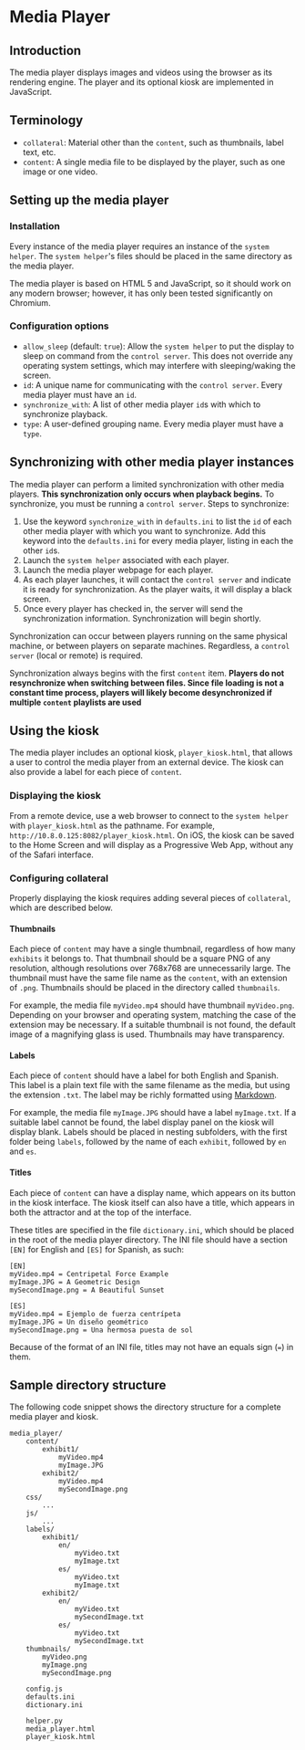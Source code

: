 # Media Player

## Introduction
The media player displays images and videos using the browser as its rendering engine. The player and its optional kiosk are implemented in JavaScript.

## Terminology
* `collateral`: Material other than the `content`, such as thumbnails, label text, etc.
* `content`: A single media file to be displayed by the player, such as one image or one video.

## Setting up the media player

### Installation

Every instance of the media player requires an instance of the `system helper`. The `system helper`'s files should be placed in the same directory as the media player.

The media player is based on HTML 5 and JavaScript, so it should work on any modern browser; however, it has only been tested significantly on Chromium.

### Configuration options
* `allow_sleep` (default: `true`): Allow the `system helper` to put the display to sleep on command from the `control server`. This does not override any operating system settings, which may interfere with sleeping/waking the screen.
* `id`: A unique name for communicating with the `control server`. Every media player must have an `id`.
* `synchronize_with`: A list of other media player `id`s with which to synchronize playback.
* `type`: A user-defined grouping name. Every media player must have a `type`.

## Synchronizing with other media player instances

The media player can perform a limited synchronization with other media players. **This synchronization only occurs when playback begins.** To synchronize, you must be running a `control server`. Steps to synchronize:

1. Use the keyword `synchronize_with` in `defaults.ini` to list the `id` of each other media player with which you want to synchronize. Add this keyword into the `defaults.ini` for every media player, listing in each the other `id`s.
2. Launch the `system helper` associated with each player.
3. Launch the media player webpage for each player.
4. As each player launches, it will contact the `control server` and indicate it is ready for synchronization. As the player waits, it will display a black screen.
5. Once every player has checked in, the server will send the synchronization information. Synchronization will begin shortly.

Synchronization can occur between players running on the same physical machine, or between players on separate machines. Regardless, a `control server` (local or remote) is required.

Synchronization always begins with the first `content` item. **Players do not resynchronize when switching between files. Since file loading is not a constant time process, players will likely become desynchronized if multiple `content` playlists are used**

## Using the kiosk

The media player includes an optional kiosk, `player_kiosk.html`, that allows a user to control the media player from an external device. The kiosk can also provide a label for each piece of `content`.

### Displaying the kiosk
From a remote device, use a web browser to connect to the `system helper` with `player_kiosk.html` as the pathname. For example, `http://10.8.0.125:8082/player_kiosk.html`. On iOS, the kiosk can be saved to the Home Screen and will display as a Progressive Web App, without any of the Safari interface.

### Configuring collateral
Properly displaying the kiosk requires adding several pieces of `collateral`, which are described below.

#### Thumbnails
Each piece of `content` may have a single thumbnail, regardless of how many `exhibits` it belongs to. That thumbnail should be a square PNG of any resolution, although resolutions over 768x768 are unnecessarily large. The thumbnail must have the same file name as the `content`, with an extension of `.png`. Thumbnails should be placed in the directory called `thumbnails`.

For example, the media file `myVideo.mp4` should have thumbnail `myVideo.png`. Depending on your browser and operating system, matching the case of the extension may be necessary. If a suitable thumbnail is not found, the default image of a magnifying glass is used. Thumbnails may have transparency.

#### Labels
Each piece of `content` should have a label for both English and Spanish. This label is a plain text file with the same filename as the media, but using the extension `.txt`. The label may be richly formatted using [Markdown](https://www.markdownguide.org/basic-syntax/).

For example, the media file `myImage.JPG` should have a label `myImage.txt`. If a suitable label cannot be found, the label display panel on the kiosk will display blank. Labels should be placed in nesting subfolders, with the first folder being `labels`, followed by the name of each `exhibit`, followed by `en` and `es`.

#### Titles
Each piece of `content` can have a display name, which appears on its button in the kiosk interface. The kiosk itself can also have a title, which appears in both the attractor and at the top of the interface.

These titles are specified in the file `dictionary.ini`, which should be placed in the root of the media player directory. The INI file should have a section `[EN]` for English and `[ES]` for Spanish, as such:

```
[EN]
myVideo.mp4 = Centripetal Force Example
myImage.JPG = A Geometric Design
mySecondImage.png = A Beautiful Sunset

[ES]
myVideo.mp4 = Ejemplo de fuerza centrípeta
myImage.JPG = Un diseño geométrico
mySecondImage.png = Una hermosa puesta de sol
```

Because of the format of an INI file, titles may not have an equals sign (`=`) in them.

## Sample directory structure
The following code snippet shows the directory structure for a complete media player and kiosk.

```
media_player/
    content/
        exhibit1/
            myVideo.mp4
            myImage.JPG
        exhibit2/
            myVideo.mp4
            mySecondImage.png
    css/
        ...
    js/
        ...
    labels/
        exhibit1/
            en/
                myVideo.txt
                myImage.txt
            es/
                myVideo.txt
                myImage.txt
        exhibit2/
            en/
                myVideo.txt
                mySecondImage.txt
            es/
                myVideo.txt
                mySecondImage.txt
    thumbnails/
        myVideo.png
        myImage.png
        mySecondImage.png

    config.js
    defaults.ini
    dictionary.ini

    helper.py
    media_player.html
    player_kiosk.html
```
